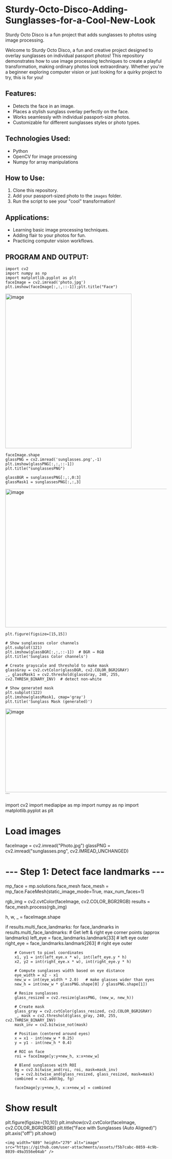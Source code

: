 # Sturdy-Octo-Disco-Adding-Sunglasses-for-a-Cool-New-Look

Sturdy Octo Disco is a fun project that adds sunglasses to photos using image processing.

Welcome to Sturdy Octo Disco, a fun and creative project designed to overlay sunglasses on individual passport photos! This repository demonstrates how to use image processing techniques to create a playful transformation, making ordinary photos look extraordinary. Whether you're a beginner exploring computer vision or just looking for a quirky project to try, this is for you!

## Features:
- Detects the face in an image.
- Places a stylish sunglass overlay perfectly on the face.
- Works seamlessly with individual passport-size photos.
- Customizable for different sunglasses styles or photo types.

## Technologies Used:
- Python
- OpenCV for image processing
- Numpy for array manipulations

## How to Use:
1. Clone this repository.
2. Add your passport-sized photo to the `images` folder.
3. Run the script to see your "cool" transformation!

## Applications:
- Learning basic image processing techniques.
- Adding flair to your photos for fun.
- Practicing computer vision workflows.

## PROGRAM AND OUTPUT:
```
import cv2
import numpy as np
import matplotlib.pyplot as plt
faceImage = cv2.imread('photo.jpg')
plt.imshow(faceImage[:,:,::-1]);plt.title("Face")
```
<img width="394" height="481" alt="image" src="https://github.com/user-attachments/assets/7f408ac2-431b-4703-92a1-7ea52c3f3dc0" />

```
faceImage.shape
glassPNG = cv2.imread('sunglasses.png',-1)
plt.imshow(glassPNG[:,:,::-1])
plt.title("sunglassesPNG")

glassBGR = sunglassesPNG[:,:,0:3]
glassMask1 = sunglassesPNG[:,:,3]
```
<img width="554" height="431" alt="image" src="https://github.com/user-attachments/assets/fc7ce961-0acc-41b9-b2d9-c591f072b125" />

```
plt.figure(figsize=[15,15])

# Show sunglasses color channels
plt.subplot(121)
plt.imshow(glassBGR[:,:,::-1])  # BGR → RGB
plt.title('Sunglass Color channels')

# Create grayscale and threshold to make mask
glassGray = cv2.cvtColor(glassBGR, cv2.COLOR_BGR2GRAY)
_, glassMask1 = cv2.threshold(glassGray, 240, 255, cv2.THRESH_BINARY_INV)  # detect non-white

# Show generated mask
plt.subplot(122)
plt.imshow(glassMask1, cmap='gray')
plt.title('Sunglass Mask (generated)')

```
<img width="676" height="261" alt="image" src="https://github.com/user-attachments/assets/1fb14941-12fe-4507-a2f9-630118ea8dac" />
```

import cv2
import mediapipe as mp
import numpy as np
import matplotlib.pyplot as plt

# Load images
faceImage = cv2.imread("Photo.jpg")
glassPNG = cv2.imread("sunglasses.png", cv2.IMREAD_UNCHANGED)


# --- Step 1: Detect face landmarks ---
mp_face = mp.solutions.face_mesh
face_mesh = mp_face.FaceMesh(static_image_mode=True, max_num_faces=1)

rgb_img = cv2.cvtColor(faceImage, cv2.COLOR_BGR2RGB)
results = face_mesh.process(rgb_img)

h, w, _ = faceImage.shape

if results.multi_face_landmarks:
    for face_landmarks in results.multi_face_landmarks:
        # Get left & right eye corner points (approx landmarks)
        left_eye = face_landmarks.landmark[33]   # left eye outer
        right_eye = face_landmarks.landmark[263] # right eye outer

        # Convert to pixel coordinates
        x1, y1 = int(left_eye.x * w), int(left_eye.y * h)
        x2, y2 = int(right_eye.x * w), int(right_eye.y * h)

        # Compute sunglasses width based on eye distance
        eye_width = x2 - x1
        new_w = int(eye_width * 2.0)   # make glasses wider than eyes
        new_h = int(new_w * glassPNG.shape[0] / glassPNG.shape[1])

        # Resize sunglasses
        glass_resized = cv2.resize(glassPNG, (new_w, new_h))

        # Create mask
        glass_gray = cv2.cvtColor(glass_resized, cv2.COLOR_BGR2GRAY)
        _, mask = cv2.threshold(glass_gray, 240, 255, cv2.THRESH_BINARY_INV)
        mask_inv = cv2.bitwise_not(mask)

        # Position (centered around eyes)
        x = x1 - int(new_w * 0.25)
        y = y1 - int(new_h * 0.4)

        # ROI on face
        roi = faceImage[y:y+new_h, x:x+new_w]

        # Blend sunglasses with ROI
        bg = cv2.bitwise_and(roi, roi, mask=mask_inv)
        fg = cv2.bitwise_and(glass_resized, glass_resized, mask=mask)
        combined = cv2.add(bg, fg)

        faceImage[y:y+new_h, x:x+new_w] = combined

# Show result
plt.figure(figsize=[10,10])
plt.imshow(cv2.cvtColor(faceImage, cv2.COLOR_BGR2RGB))
plt.title("Face with Sunglasses (Auto Aligned)")
plt.axis("off")
plt.show()

```
<img width="689" height="279" alt="image" src="https://github.com/user-attachments/assets/f5b7cabc-0859-4c9b-8039-49a3556e04ab" />
```
